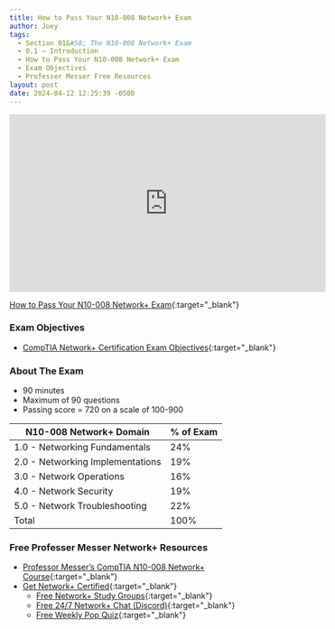 ```yaml
---
title: How to Pass Your N10-008 Network+ Exam
author: Joey
tags:
  - Section 01&#58; The N10-008 Network+ Exam
  - 0.1 – Introduction
  - How to Pass Your N10-008 Network+ Exam
  - Exam Objectives
  - Professer Messer Free Resources
layout: post
date: 2024-04-12 12:25:39 -0500
---
```


<div class="container">
  <iframe class="responsive-iframe" width="560" height="315" src="https://www.youtube.com/embed/As6g6IXcVa4?si=mna69wE9ojEn2xcR" title="YouTube video player" frameborder="0" allow="accelerometer; autoplay; clipboard-write; encrypted-media; gyroscope; picture-in-picture; web-share" referrerpolicy="strict-origin-when-cross-origin" allowfullscreen></iframe>
</div>

[How to Pass Your N10-008 Network+ Exam](https://www.professormesser.com/?p=624592){:target="_blank"}

### Exam Objectives
- [CompTIA Network+
Certification Exam
Objectives](https://comptiacdn.azureedge.net/webcontent/docs/default-source/exam-objectives/comptia-network-n10-008-exam-objectives-(6-0)c957f67ed91745c2945fe9e971c7bfbe.pdf?sfvrsn=f940b302_2){:target="_blank"}
<!-- [How to Pass Your N10-008 Network+ Exam](https://www.youtube.com/watch?v=As6g6IXcVa4&list=PLG49S3nxzAnlCJiCrOYuRYb6cne864a7G&index=1&pp=iAQB){:target="_blank"} -->

### About The Exam
- 90 minutes
- Maximum of 90 questions
- Passing score = 720 on a scale of 100-900

| N10-008 Network+ Domain          | % of Exam |
|----------------------------------|-----------|
| 1.0 - Networking Fundamentals    | 24%       |
| 2.0 - Networking Implementations | 19%       |
| 3.0 - Network Operations         | 16%       |
| 4.0 - Network Security           | 19%       |
| 5.0 - Network Troubleshooting    | 22%       |
| Total                            | 100%      |

### Free Professer Messer Network+ Resources
- [Professor Messer’s CompTIA N10-008 Network+ Course](https://www.professormesser.com/network-plus/n10-008/n10-008-video/n10-008-training-course/){:target="_blank"}
- [Get Network+ Certified](https://www.professormesser.com/get-network-plus-certified/){:target="_blank"} 
  - [Free Network+ Study Groups](https://www.professormesser.com/network-plus/n10-008/n10-008-study-group/n10-008-network-study-group-replay/){:target="_blank"}
  - [Free 24/7 Network+ Chat (Discord)](https://www.professormesser.com/discord){:target="_blank"}
  - [Free Weekly Pop Quiz](https://www.professormesser.com/join-my-pop-quiz-mailing-lists/){:target="_blank"}


